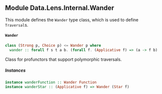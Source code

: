 ## Module Data.Lens.Internal.Wander

This module defines the `Wander` type class, which is used to define `Traversal`s.

#### `Wander`

``` purescript
class (Strong p, Choice p) <= Wander p where
  wander :: forall f s t a b. (forall f. (Applicative f) => (a -> f b) -> s -> f t) -> p a b -> p s t
```

Class for profunctors that support polymorphic traversals.

##### Instances
``` purescript
instance wanderFunction :: Wander Function
instance wanderStar :: (Applicative f) => Wander (Star f)
```


